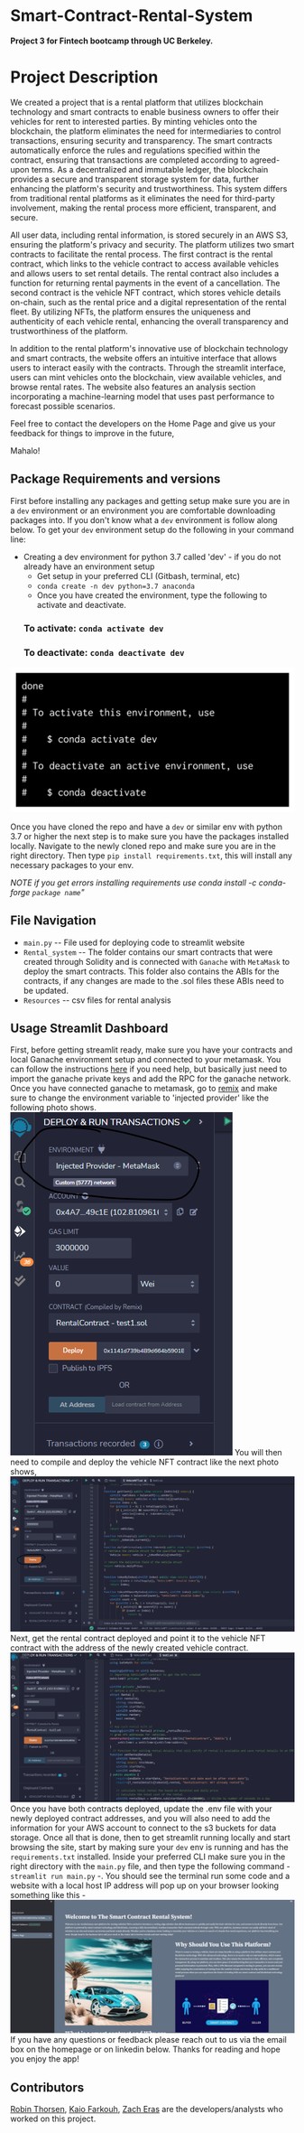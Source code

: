 # Smart-Contract-Rental-System
**Project 3 for Fintech bootcamp through UC Berkeley.**

# Project Description
We created a project that is a rental platform that utilizes blockchain technology and smart contracts to enable business owners to offer their vehicles for rent to interested parties. By minting vehicles onto the blockchain, the platform eliminates the need for intermediaries to control transactions, ensuring security and transparency. The smart contracts automatically enforce the rules and regulations specified within the contract, ensuring that transactions are completed according to agreed-upon terms. As a decentralized and immutable ledger, the blockchain provides a secure and transparent storage system for data, further enhancing the platform's security and trustworthiness. This system differs from traditional rental platforms as it eliminates the need for third-party involvement, making the rental process more efficient, transparent, and secure. 

All user data, including rental information, is stored securely in an AWS S3, ensuring the platform's privacy and security. The platform utilizes two smart contracts to facilitate the rental process. The first contract is the rental contract, which links to the vehicle contract to access available vehicles and allows users to set rental details. The rental contract also includes a function for returning rental payments in the event of a cancellation.
The second contract is the vehicle NFT contract, which stores vehicle details on-chain, such as the rental price and a digital representation of the rental fleet. By utilizing NFTs, the platform ensures the uniqueness and authenticity of each vehicle rental, enhancing the overall transparency and trustworthiness of the platform.

In addition to the rental platform's innovative use of blockchain technology and smart contracts, the website offers an intuitive interface that allows users to interact easily with the contracts. Through the streamlit interface, users can mint vehicles onto the blockchain, view available vehicles, and browse rental rates. The website also features an analysis section incorporating a machine-learning model that uses past performance to forecast possible scenarios.


Feel free to contact the developers on the Home Page and give us your feedback for things to improve in the future, 

Mahalo!


## Package Requirements and versions
First before installing any packages and getting setup make sure you are in a `dev` environment or an environment you are comfortable downloading packages into. If you don't know what a `dev` environment is follow along below. 
To get your `dev` environment setup do the following in your command line:

- Creating a dev environment for python 3.7 called 'dev' - if you do not already have an environment setup 
    - Get setup in your preferred CLI (Gitbash, terminal, etc)
    - `conda create -n dev python=3.7 anaconda`
    - Once you have created the environment, type the following to activate and deactivate.
    ### To activate: `conda activate dev`
    ### To deactivate: `conda deactivate dev`
![conda](./Images/anaconda_dev_env.png)

Once you have cloned the repo and have a `dev` or similar env with python 3.7 or higher the next step is to make sure you have the packages installed locally. Navigate to the newly cloned repo and make sure you are in the right directory. 
Then type `pip install requirements.txt`, this will install any necessary packages to your env. 

*NOTE if you get errors installing requirements use conda install -c conda-forge `package name`"*

## File Navigation
- `main.py` -- File used for deploying code to streamlit website
- `Rental_system` -- The folder contains our smart contracts that were created through Solidity and is connected with `Ganache` with `MetaMask` to deploy the smart contracts. This folder also contains the ABIs for the contracts, if any changes are made to the .sol files these ABIs need to be updated.
- `Resources` -- csv files for rental analysis

## Usage Streamlit Dashboard
First, before getting streamlit ready, make sure you have your contracts and local Ganache environment setup and connected to your metamask. You can follow the instructions [here](https://www.geeksforgeeks.org/how-to-set-up-ganche-with-metamask/) if you need help, but basically just need to import the ganache private keys and add the RPC for the ganache network. Once you have connected ganache to metamask, go to [remix](https://remix.ethereum.org/) and make sure to change the environment variable to 'injected provider' like the following photo shows.
![remix](./Images/remix_ganache.png)
You will then need to compile and deploy the vehicle NFT contract like the next photo shows,
![vehiclenft](./Images/vehiclenft.png)
Next, get the rental contract deployed and point it to the vehicle NFT contract with the address of the newly created vehicle contract.
![rental](./Images/rental.png)
Once you have both contracts deployed, update the .env file with your newly deployed contract addresses, and you will also need to add the information for your AWS account to connect to the s3 buckets for data storage.
Once all that is done, then to get streamlit running locally and start browsing the site, start by making sure your `dev` env is running and has the `requirements.txt` installed. Inside your preferred CLI make sure you in the right directory with the `main.py` file, and then type the following command - ` streamlit run main.py` -. You should see the terminal run some code and a website with a local host IP address will pop up on your browser looking something like this - 
![homepage](./Images/homepage.png)
If you have any questions or feedback please reach out to us via the email box on the homepage or on linkedin below. Thanks for reading and hope you enjoy the app! 

## Contributors
[Robin Thorsen](https://www.linkedin.com/in/robin-thorsen-079819120/), [Kaio Farkouh](https://www.linkedin.com/in/kaio-farkouh/), [Zach Eras](https://www.linkedin.com/in/zachary-eras-24b5a8149/) are the developers/analysts who worked on this project.
